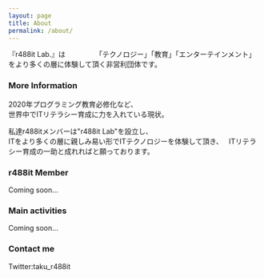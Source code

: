 ```yaml
---
layout: page
title: About
permalink: /about/
---
```


『r488it Lab.』は　　　　
「テクノロジー」「教育」「エンターテインメント」　　　　
をより多くの層に体験して頂く非営利団体です。　　　　

### More Information

2020年プログラミング教育必修化など、  
世界中でITリテラシー育成に力を入れている現状。  

私達r488itメンバーは"r488it Lab"を設立し、  
ITをより多くの層に親しみ易い形でITテクノロジーを体験して頂き、  
ITリテラシー育成の一助と成れればと願っております。  

### r488it Member

Coming soon...

### Main activities

Coming soon...

### Contact me

Twitter:taku_r488it
